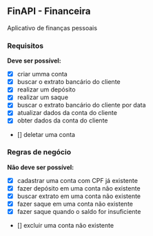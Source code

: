 ## FinAPI - Financeira

Aplicativo de finanças pessoais

### Requisitos

**Deve ser possível:**

- [x] criar umma conta
- [x] buscar o extrato bancário do cliente
- [x] realizar um depósito
- [x] realizar um saque
- [x] buscar o extrato bancário do cliente por data
- [x] atualizar dados da conta do cliente
- [x] obter dados da conta do cliente
- [] deletar uma conta

### Regras de negócio

**Não deve ser possível:**

- [x] cadastrar uma conta com CPF já existente
- [x] fazer depósito em uma conta não existente
- [x] buscar extrato em uma conta não existente
- [x] fazer saque em uma conta não existente
- [x] fazer saque quando o saldo for insuficiente
- [] excluir uma conta não existente
